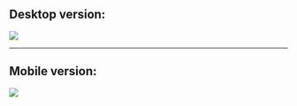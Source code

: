 <h2>Desktop version: </h2>


<img src="https://github.com/YuuyaOkatani/BootcampDevJrProj6/assets/114952688/23ce0606-8da4-4a79-acfe-a77642cb7be8">
<hr>
<h2>Mobile version: </h2>

<img src="https://github.com/YuuyaOkatani/BootcampDevJrProj6/assets/114952688/01374c28-25a8-43ce-b325-608b0c5e1196">
